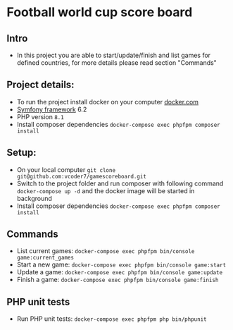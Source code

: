 # Football world cup score board

## Intro
- In this project you are able to start/update/finish and list games for defined countries, for more details please read section "Commands"

## Project details:
- To run the project install docker on your computer [docker.com](https://docker.com)
- [Symfony framework](https://symfony.com) 6.2
- PHP version ``8.1``
- Install composer dependencies ``docker-compose exec phpfpm composer install``

## Setup:
- On your local computer ```git clone git@github.com:vcoder7/gamescoreboard.git``` 
- Switch to the project folder and run composer with following command ``docker-compose up -d`` and the docker image will be started in background
- Install composer dependencies ``docker-compose exec phpfpm composer install``

## Commands
- List current games: ```docker-compose exec phpfpm bin/console game:current_games```
- Start a new game: ```docker-compose exec phpfpm bin/console game:start```
- Update a game: ```docker-compose exec phpfpm bin/console game:update```
- Finish a game: ```docker-compose exec phpfpm bin/console game:finish```

## PHP unit tests
- Run PHP unit tests: ```docker-compose exec phpfpm php bin/phpunit```
